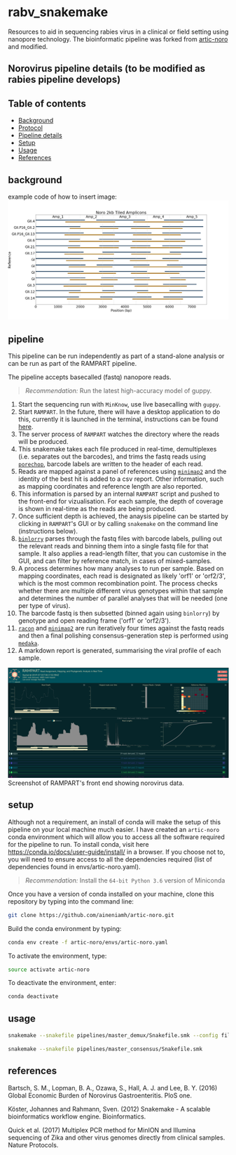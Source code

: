 # rabv_snakemake

Resources to aid in sequencing rabies virus in a clinical or field setting using nanopore technology. The bioinformatic pipeline was forked from [artic-noro](https://github.com/aineniamh/artic-noro) and modified.

## Norovirus pipeline details (to be modified as rabies pipeline develops)

## Table of contents

  * [Background](#background)
  * [Protocol](protocol/Norovirus-2kb-Nanopore-sequencing-protocol.md)
  * [Pipeline details](#pipeline)
  * [Setup](#setup)
  * [Usage](#usage)
  * [References](#references)

## background
example code of how to insert image:
<img src="https://github.com/aineniamh/artic-noro/blob/master/primer-schemes/noro2kb/V2/noro2kb.amplicons.png">

## pipeline

This pipeline can be run independently as part of a stand-alone analysis or can be run as part of the RAMPART pipeline. 

The pipeline accepts basecalled (fastq) nanopore reads.

> *Recommendation:* Run the latest high-accuracy model of guppy.


1. Start the sequencing run with ``MinKnow``, use live basecalling with ``guppy``.
2. Start ``RAMPART``. In the future, there will have a desktop application to do this, currently it is launched in the terminal, instructions can be found [here](https://github.com/artic-network/rampart).
3. The server process of ``RAMPART`` watches the directory where the reads will be produced.
4. This snakemake takes each file produced in real-time, demultiplexes (i.e. separates out the barcodes), and trims the fastq reads using [``porechop``](https://github.com/rambaut/Porechop), barcode labels are written to the header of each read. 
5. Reads are mapped against a panel of references using [``minimap2``](https://github.com/lh3/minimap2) and the identity of the best hit is added to a csv report. Other information, such as mapping coordinates and reference length are also reported.
6. This information is parsed by an internal ``RAMPART`` script and pushed to the front-end for vizualisation. For each sample, the depth of coverage is shown in real-time as the reads are being produced. 
7. Once sufficient depth is achieved, the anaysis pipeline can be started by clicking in ``RAMPART``'s GUI or by calling ``snakemake`` on the command line (instructions below). 
8. [``binlorry``](https://github.com/rambaut/binlorry) parses through the fastq files with barcode labels, pulling out the relevant reads and binning them into a single fastq file for that sample. It also applies a read-length filter, that you can customise in the GUI, and can filter by reference match, in cases of mixed-samples.
9. A process determines how many analyses to run per sample. Based on mapping coordinates, each read is designated as likely 'orf1' or 'orf2/3', which is the most common recombination point. The process checks whether there are multiple different virus genotypes within that sample and determines the number of parallel analyses that will be needed (one per type of virus). 
10. The barcode fastq is then subsetted (binned again using ``binlorry``) by genotype and open reading frame ('orf1' or 'orf2/3'). 
11. [``racon``](https://github.com/isovic/racon) and [``minimap2``](https://github.com/lh3/minimap2) are run iteratively four times against the fastq reads and then a final polishing consensus-generation step is performed using [``medaka``](https://github.com/nanoporetech/medaka). 
12. A markdown report is generated, summarising the viral profile of each sample. 

<img src="https://github.com/aineniamh/artic-noro/blob/master/rampart_config/rampart_screenshot.png">
Screenshot of RAMPART's front end showing norovirus data. 


## setup

Although not a requirement, an install of conda will make the setup of this pipeline on your local machine much easier. I have created an ``artic-noro`` conda environment which will allow you to access all the software required for the pipeline to run. To install conda, visit here https://conda.io/docs/user-guide/install/ in a browser. If you choose not to, you will need to ensure access to all the dependencies required (list of dependencies found in envs/artic-noro.yaml).

> *Recommendation:* Install the `64-bit Python 3.6` version of Miniconda

Once you have a version of conda installed on your machine, clone this repository by typing into the command line:

```bash
git clone https://github.com/aineniamh/artic-noro.git
```

Build the conda environment by typing:

```bash
conda env create -f artic-noro/envs/artic-noro.yaml
```

To activate the environment, type:

```bash
source activate artic-noro
```

To deactivate the environment, enter:

```bash
conda deactivate
```
## usage

```bash
snakemake --snakefile pipelines/master_demux/Snakefile.smk --config file_stem=your_file_here
```

```bash
snakemake --snakefile pipelines/master_consensus/Snakefile.smk 
```

## references

Bartsch, S. M., Lopman, B. A., Ozawa, S., Hall, A. J. and Lee, B. Y. (2016) Global Economic Burden of Norovirus Gastroenteritis. PloS one.

Köster, Johannes and Rahmann, Sven. (2012) Snakemake - A scalable bioinformatics workflow engine. Bioinformatics.

Quick et al. (2017) Multiplex PCR method for MinION and Illumina sequencing of Zika and other virus genomes directly from clinical samples. Nature Protocols.
